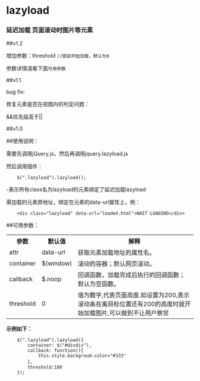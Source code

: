 # lazyload

### 延迟加载 页面滚动时图片等元素

##v1.2

增加参数：threshold `//提前开始加载，默认为0`

参数详情请看下面`可用参数`

##v1.1

bug fix: 

修复元素是否在视图内的判定问题：

&amp;&amp;优先级高于||

##v1.0

##使用说明：

需要先调用jQuery.js，然后再调用jquery.lazyload.js

然后调用插件：

		$(".lazyload").lazyload();

-表示所有class名为lazyload的元素绑定了延迟加载lazyload

需加载的元素原地址，绑定在元素的data-url属性上，例：

		<div class="lazyload" data-url="loaded.html">WAIT LOADING</div>

##可用参数：

<table>
	<tr>
		<th>参数</th>
		<th>默认值</th>
		<th>解释</th>
	</tr>
	<tr>
		<td>attr</td>
		<td>data-url</td>
		<td>获取元素加载地址的属性名。</td>
	</tr>
	<tr>
		<td>container</td>
		<td>$(window)</td>
		<td>滚动的容器；默认网页滚动。</td>
	</tr>
	<tr>
		<td>callback</td>
		<td>$.noop</td>
		<td>回调函数，加载完成后执行的回调函数；默认为空函数。</td>
	</tr>
	<tr>
		<td>threshold</td>
		<td>0</td>
		<td>值为数字,代表页面高度.如设置为200,表示滚动条在离目标位置还有200的高度时就开始加载图片,可以做到不让用户察觉</td>
	</tr>
</table>

**示例如下：**

		$(".lazyload").lazyload({
			container: $("#divdiv"),
			callback: function(){
				this.style.backgroud-color="#333"
			}，
			threshold:100
		});
